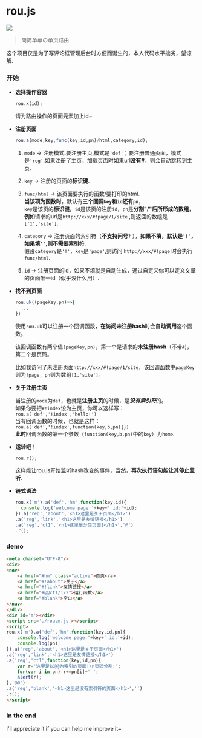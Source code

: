 # rou.js
![](https://wx4.sinaimg.cn/large/ed039e1fly1gbhvzt8ppnj20m808c3ys)  
> 简简单单の单页路由  

这个项目仅是为了写评论框管理后台时方便而诞生的，本人代码水平拙劣，望谅解.  

### 开始  
* **选择操作容器**
  ```javascript
  rou.x(id);  
  ```
  请为路由操作的页面元素加上id~  
  
* **注册页面**  
  ```javascript
  rou.a(mode,key,func(key,id,pn)/html,category,id);  
  ````
  1. ```mode``` -> 注册模式.要注册主页,模式是```'def'```；要注册普通页面，模式是```'reg'```.如果注册了主页，加载页面时如果url**没有#**，则会自动跳转到主页.  

  2. ```key``` -> 注册的页面的**标识键**.  

  3. ```func/html``` -> 该页面要执行的函数/要打印的html.  
    **当该项为函数时**，默认有**三个回调```key```和```id```还有```pn```**，  
    ```key```是该页的**标识键**，```id```是该页的注册```id```，```pn```是**分割"/"后所形成的数组**，  
    **例如**请求的url是```http://xxx/#!page/1/site``` ,则返回的数组是```['1','site']```.  

  4. ```category``` -> 注册页面的索引符（**不支持问号```?```** ），**如果不填，默认是```'!'```，如果填```''```,则不需要索引符**.  
    假设```category```是```'!'```，```key```是```'page'```,则访问 ```http://xxx/#!page``` 时会执行```func/html```.  
  
  5. ```id``` -> 注册页面的id，如果不填就是自动生成，通过自定义你可以定义文章的页面唯一id（似乎没什么用）.    

* **找不到页面**  
  ```javascript
  rou.uk((pageKey,pn)=>{
    ...
  })
  ```
  使用```rou.uk```可以注册一个回调函数，**在访问未注册hash**时会**自动调用**这个函数。  

  该回调函数有两个值```(pageKey,pn)```，第一个是请求的**未注册hash**（不带```#```)，第二个是页码。  

  比如我访问了未注册页面```http://xxx/#!page/1/site```，该回调函数中```pageKey```则为```!page```，```pn```则为数组```[1,'site']```。  
 
* **关于注册主页**  
  
  当注册的```mode```为```def```，也就是**注册主页**的时候，是***没有索引符***的。  
  如果你要把```#!index```设为主页，你可以这样写：  
  ```rou.a('def','!index','hello!')```  
  当有回调函数的时候，也就是这样：  
  ```rou.a('def','!index',function(key,b,pn){})```  
  **此时**回调函数的第一个参数（```function(key,b,pn)```中的```key```）为```home```.  
  
* **运转吧！**  
  ```javascript
  rou.r();  
  ```
  这样能让rou.js开始监听hash改变的事件，当然，**再次执行语句能让其停止监听**.  
  
* **链式语法**  
  ```javascript
  rou.x('m').a('def','hm',function(key,id){
    console.log('welcome page:'+key+' id:'+id);
  }).a('reg','about','<h1>这里是关于页面</h1>')
  .a('reg','link','<h1>这里是友情链接</h1>')
  .a('reg','ct1','<h1>这里是分类页面1</h1>','@')
  .r();
  ```
  
### demo  
  ```html 
  <meta charset="UTF-8"/> 
  <div>
  <nav>
	  <a href="#hm" class="active">首页</a>
	  <a href="#!about">关于</a>
	  <a href="#!link">友情链接</a>
	  <a href="#@@ct1/1/2">运行函数</a>
	  <a href="#blank">空白</a>
  </nav>
  </div>
  <div id='m'></div>
  <script src='./rou.m.js'></script>
  <script>
  rou.x('m').a('def','hm',function(key,id,pn){
      console.log('welcome page:'+key+' id:'+id);
      console.log(pn);
  }).a('reg','about','<h1>这里是关于页面</h1>')
  .a('reg','link','<h1>这里是友情链接</h1>')
  .a('reg','ct1',function(key,id,pn){
	  var r='这里是以@@为索引的页面!\n页码分割:';
	  for(var i in pn) r+=pn[i]+' ';
	  alert(r);
  },'@@')
  .a('reg','blank','<h1>这里是没有索引符的页面</h1>','')
  .r();
  </script>
  ``` 
  
### In the end
  I'll appreciate it if you can help me improve it~  
